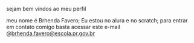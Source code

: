 sejam bem vindos ao meu perfil

meu nome é Brhenda Favero;
Eu estou no alura e no scratch;
para entrar em contato comigo basta acessar este e-mail 
@brhenda.favero@escola.pr.gov.br

<!---
brhenda/brhenda is a ✨ special ✨ repository because its `README.md` (this file) appears on your GitHub profile.
You can click the Preview link to take a look at your changes.
--->
